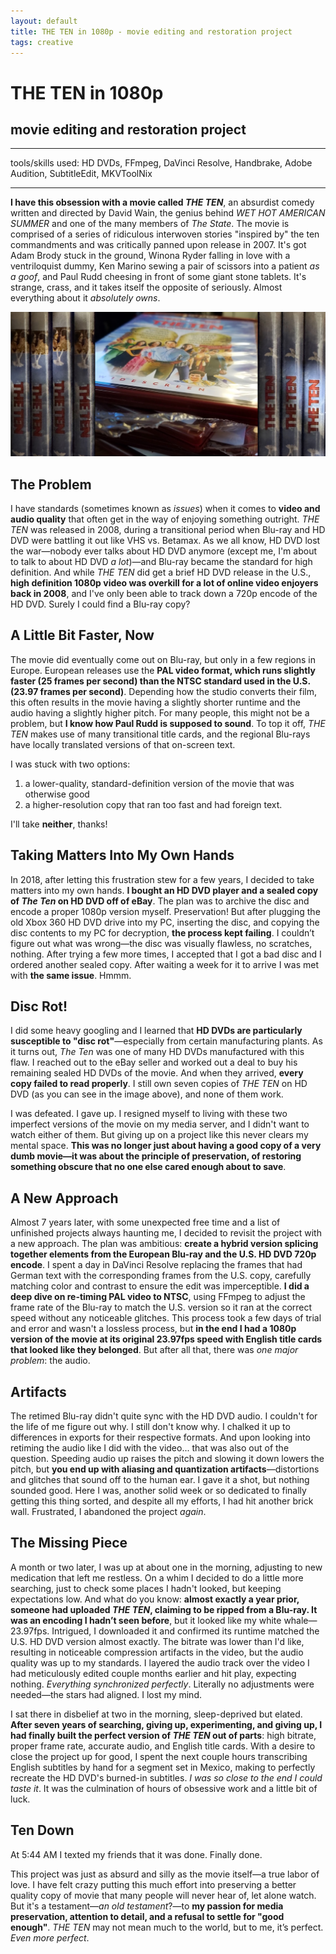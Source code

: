 ```yaml
---
layout: default
title: THE TEN in 1080p - movie editing and restoration project
tags: creative
---
```

# THE TEN in 1080p
## movie editing and restoration project
****
tools/skills used: HD DVDs, FFmpeg, DaVinci Resolve, Handbrake, Adobe Audition, SubtitleEdit, MKVToolNix 

****
**I have this obsession with a movie called _THE TEN_**, an absurdist comedy written and directed by David Wain, the genius behind _WET HOT AMERICAN SUMMER_ and one of the many members of _The State_. The movie is comprised of a series of ridiculous interwoven stories "inspired by" the ten commandments and was critically panned upon release in 2007. It's got Adam Brody stuck in the ground, Winona Ryder falling in love with a ventriloquist dummy, Ken Marino sewing a pair of scissors into a patient _as a goof_, and Paul Rudd cheesing in front of some giant stone tablets. It's strange, crass, and it takes itself the opposite of seriously. Almost everything about it *absolutely owns*.

<a href="/assets/images/myprojects/creative/20250107/thetendiscs.jpg" target="_blank"> <img src="/assets/images/myprojects/creative/20250107/thetendiscs.jpg" alt="what on earth will i ever do with these" class="yc-img"> </a>

## The Problem
I have standards (sometimes known as *issues*) when it comes to **video and audio quality** that often get in the way of enjoying something outright. *THE TEN* was released in 2008, during a transitional period when Blu-ray and HD DVD were battling it out like VHS vs. Betamax. As we all know, HD DVD lost the war—nobody ever talks about HD DVD anymore (except me, I'm about to talk to about HD DVD *a lot*)—and Blu-ray became the standard for high definition. And while _THE TEN_ did get a brief HD DVD release in the U.S., **high definition 1080p video was overkill for a lot of online video enjoyers back in 2008**, and I've only been able to track down a 720p encode of the HD DVD. Surely I could find a Blu-ray copy?

## A Little Bit Faster, Now
The movie did eventually come out on Blu-ray, but only in a few regions in Europe. European releases use the **PAL video format, which runs slightly faster (25 frames per second) than the NTSC standard used in the U.S. (23.97 frames per second)**. Depending how the studio converts their film, this often results in the movie having a slightly shorter runtime and the audio having a slightly higher pitch. For many people, this might not be a problem, but **I know how Paul Rudd is supposed to sound**. To top it off, *THE TEN* makes use of many transitional title cards, and the regional Blu-rays have locally translated versions of that on-screen text.

I was stuck with two options: 
1. a lower-quality, standard-definition version of the movie that was otherwise good
2. a higher-resolution copy that ran too fast and had foreign text. 

I'll take **neither**, thanks!

## Taking Matters Into My Own Hands
In 2018, after letting this frustration stew for a few years, I decided to take matters into my own hands. **I bought an HD DVD player and a sealed copy of _The Ten_ on HD DVD off of eBay**. The plan was to archive the disc and encode a proper 1080p version myself. Preservation! But after plugging the old Xbox 360 HD DVD drive into my PC, inserting the disc, and copying the disc contents to my PC for decryption, **the process kept failing**. I couldn’t figure out what was wrong—the disc was visually flawless, no scratches, nothing. After trying a few more times, I accepted that I got a bad disc and I ordered another sealed copy. After waiting a week for it to arrive I was met with **the same issue**. Hmmm.

## Disc Rot!
I did some heavy googling and I learned that **HD DVDs are particularly susceptible to "disc rot"**—especially from certain manufacturing plants. As it turns out, _The Ten_ was one of many HD DVDs manufactured with this flaw. I reached out to the eBay seller and worked out a deal to buy his remaining sealed HD DVDs of the movie. And when they arrived, **every copy failed to read properly**. I still own seven copies of *THE TEN* on HD DVD (as you can see in the image above), and none of them work.

I was defeated. I gave up. I resigned myself to living with these two imperfect versions of the movie on my media server, and I didn't want to watch either of them. But giving up on a project like this never clears my mental space. **This was no longer just about having a good copy of a very dumb movie—it was about the principle of preservation, of restoring something obscure that no one else cared enough about to save**.

## A New Approach
Almost 7 years later, with some unexpected free time and a list of unfinished projects always haunting me, I decided to revisit the project with a new approach. The plan was ambitious: **create a hybrid version splicing together elements from the European Blu-ray and the U.S. HD DVD 720p encode**. I spent a day in DaVinci Resolve replacing the frames that had German text with the corresponding frames from the U.S. copy, carefully matching color and contrast to ensure the edit was imperceptible. **I did a deep dive on re-timing PAL video to NTSC**, using FFmpeg to adjust the frame rate of the Blu-ray to match the U.S. version so it ran at the correct speed without any noticeable glitches. This process took a few days of trial and error and wasn't a lossless process, but **in the end I had a 1080p version of the movie at its original 23.97fps speed with English title cards that looked like they belonged**. But after all that, there was *one major problem*: the audio.
  
## Artifacts
The retimed Blu-ray didn't quite sync with the HD DVD audio. I couldn't for the life of me figure out why. I still don't know why. I chalked it up to differences in exports for their respective formats. And upon looking into retiming the audio like I did with the video... that was also out of the question. Speeding audio up raises the pitch and slowing it down lowers the pitch, but **you end up with aliasing and quantization artifacts**—distortions and glitches that sound off to the human ear. I gave it a shot, but nothing sounded good. Here I was, another solid week or so dedicated to finally getting this thing sorted, and despite all my efforts, I had hit another brick wall. Frustrated, I abandoned the project *again*.

## The Missing Piece
A month or two later, I was up at about one in the morning, adjusting to new medication that left me restless. On a whim I decided to do a little more searching, just to check some places I hadn't looked, but keeping expectations low. And what do you know: **almost exactly a year prior, someone had uploaded _THE TEN_, claiming to be ripped from a Blu-ray. It was an encoding I hadn’t seen before**, but it looked like my white whale—23.97fps. Intrigued, I downloaded it and confirmed its runtime matched the U.S. HD DVD version almost exactly. The bitrate was lower than I'd like, resulting in noticeable compression artifacts in the video, but the audio quality was up to my standards. I layered the audio track over the video I had meticulously edited couple months earlier and hit play, expecting nothing. *Everything synchronized perfectly*. Literally no adjustments were needed—the stars had aligned. I lost my mind.

I sat there in disbelief at two in the morning, sleep-deprived but elated. **After seven years of searching, giving up, experimenting, and giving up, I had finally built the perfect version of _THE TEN_ out of parts**: high bitrate, proper frame rate, accurate audio, and English title cards. With a desire to close the project up for good, I spent the next couple hours transcribing English subtitles by hand for a segment set in Mexico, making to perfectly recreate the HD DVD's burned-in subtitles. *I was so close to the end I could taste it*. It was the culmination of hours of obsessive work and a little bit of luck. 

## Ten Down
At 5:44 AM I texted my friends that it was done. Finally done. 

This project was just as absurd and silly as the movie itself—a true labor of love. I have felt crazy putting this much effort into preserving a better quality copy of movie that many people will never hear of, let alone watch. But it's a testament—*an old testament*?—to **my passion for media preservation, attention to detail, and a refusal to settle for "good enough"**. _THE TEN_ may not mean much to the world, but to me, it’s perfect. *Even more perfect*.